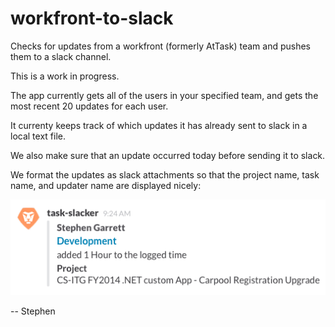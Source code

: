 # workfront-to-slack
Checks for updates from a workfront (formerly AtTask) team and pushes them to a slack channel. 

This is a work in progress.

The app currently gets all of the users in your specified team, and gets the most recent 20 updates for each user.

It currenty keeps track of which updates it has already sent to slack in a local text file.  

We also make sure that an update occurred today before sending it to slack.

We format the updates as slack attachments so that the project name, task name, and updater name are displayed nicely:

![Screenshot of workfront update appearing as a formatted slack attachment](/screenshots/workfront_slack_attachment.png?raw=true)

-- Stephen